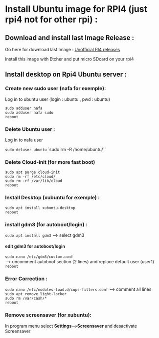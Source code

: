 # Install Ubuntu image for RPI4 (just rpi4 not for other rpi) :

## Download and install last Image Release :

Go here for download last Image :
[Unofficial RI4 releases](https://github.com/TheRemote/Ubuntu-Server-raspi4-unofficial/releases)

Install this image with Etcher and put micro SDcard on your rpi4

## Install desktop on Rpi4 Ubuntu server :

### Create new sudo user (nafa for exemple):

Log in to ubuntu user (login : ubuntu , pwd : ubuntu)

`sudo adduser nafa`   
`sudo adduser nafa sudo`   
`reboot`

### Delete Ubuntu user :

Log in to nafa user

`sudo deluser ubuntu`
`sudo rm -R /home/ubuntu/``

### Delete Cloud-init  (for more fast boot)

`sudo apt purge cloud-init`   
`sudo rm -rf /etc/cloud/`   
`sudo rm -rf /var/lib/cloud`   
`reboot`

### Install Desktop (xubuntu for exemple) :

`sudo apt install xubuntu-desktop`   
`reboot`

### install gdm3 (for autoboot/login) :

`sudo apt install gdm3` --> select gdm3

#### edit gdm3 for autoboot/login
`sudo nano /etc/gdm3/custom.conf`   
--> uncomment autoboot section (2 lines) and replace default user (user1)  
`reboot`

### Error Correction :

`sudo nano /etc/modules-load.d/cups-filters.conf` --> comment all lines    
`sudo apt remove light-locker`   
`sudo rm /var/cash/*`   
`reboot`

### Remove screensaver (for xubuntu):

In program menu select **Settings**-->**Screensaver** and desactivate Screensaver